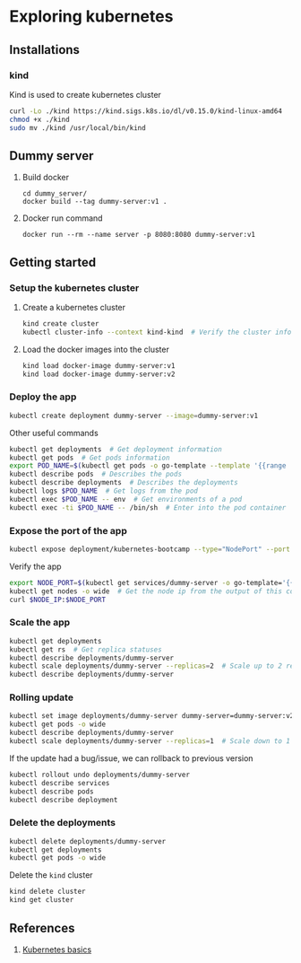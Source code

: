# Exploring kubernetes

## Installations

### kind

Kind is used to create kubernetes cluster 

```bash
curl -Lo ./kind https://kind.sigs.k8s.io/dl/v0.15.0/kind-linux-amd64
chmod +x ./kind
sudo mv ./kind /usr/local/bin/kind
```


## Dummy server

1. Build docker
    ```
    cd dummy_server/
    docker build --tag dummy-server:v1 .
    ```
2. Docker run command
    ```
    docker run --rm --name server -p 8080:8080 dummy-server:v1
    ```


## Getting started

### Setup the kubernetes cluster

1. Create a kubernetes cluster
    ```bash
    kind create cluster
    kubectl cluster-info --context kind-kind  # Verify the cluster info
    ```
2. Load the docker images into the cluster
    ```bash
    kind load docker-image dummy-server:v1
    kind load docker-image dummy-server:v2
    ```

### Deploy the app

```bash
kubectl create deployment dummy-server --image=dummy-server:v1
```

Other useful commands

```bash
kubectl get deployments  # Get deployment information
kubectl get pods  # Get pods information
export POD_NAME=$(kubectl get pods -o go-template --template '{{range .items}}{{.metadata.name}}{{"\n"}}{{end}}')  # Fetch pod name
kubectl describe pods  # Describes the pods
kubectl describe deployments  # Describes the deployments
kubectl logs $POD_NAME  # Get logs from the pod
kubectl exec $POD_NAME -- env  # Get environments of a pod
kubectl exec -ti $POD_NAME -- /bin/sh  # Enter into the pod container
```

### Expose the port of the app

```bash
kubectl expose deployment/kubernetes-bootcamp --type="NodePort" --port 8080
```

Verify the app

```bash
export NODE_PORT=$(kubectl get services/dummy-server -o go-template='{{(index .spec.ports 0).nodePort}}')  # Fetch the node port exposed for this app
kubectl get nodes -o wide  # Get the node ip from the output of this command
curl $NODE_IP:$NODE_PORT
```

### Scale the app

```bash
kubectl get deployments
kubectl get rs  # Get replica statuses
kubectl describe deployments/dummy-server
kubectl scale deployments/dummy-server --replicas=2  # Scale up to 2 replicas
kubectl describe deployments/dummy-server
```

### Rolling update

```bash
kubectl set image deployments/dummy-server dummy-server=dummy-server:v2  # Update the image and k8s will take care of rolling out the update without downtime
kubectl get pods -o wide
kubectl describe deployments/dummy-server
kubectl scale deployments/dummy-server --replicas=1  # Scale down to 1 replica
```

If the update had a bug/issue, we can rollback to previous version

```bash
kubectl rollout undo deployments/dummy-server
kubectl describe services
kubectl describe pods
kubectl describe deployment
```

### Delete the deployments

```bash
kubectl delete deployments/dummy-server
kubectl get deployments
kubectl get pods -o wide
```

Delete the `kind` cluster

```bash
kind delete cluster
kind get cluster
```


## References

1. [Kubernetes basics](https://kubernetes.io/docs/tutorials/kubernetes-basics/)
